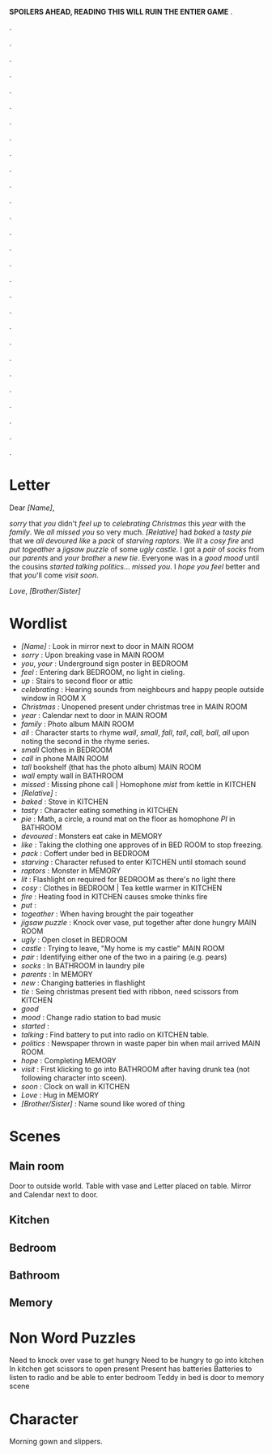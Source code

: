 **SPOILERS AHEAD, READING THIS WILL RUIN THE ENTIER GAME**
.

.

.

.

.

.

.

.

.

.

.

.

.

.

.

.

.

.

.

.

.

.

.

.

.

.

.

.

.


Letter
======

Dear _[Name]_,

_sorry_ that _you_ didn't _feel_ _up_ to _celebrating_ _Christmas_ this _year_ with the _family_.
We _all_ _missed_ _you_ so very much.
_[Relative]_ had _baked_ a _tasty_ _pie_ that we _all_ _devoured_ _like_ a _pack_ of _starving_ _raptors_.
We _lit_ a _cosy_ _fire_
and _put_ _togeather_ a _jigsaw puzzle_ of some _ugly_ _castle_.
I got a _pair_ of _socks_ from our _parents_ and _your_ _brother_ a _new_ _tie_.
Everyone was in a _good_ _mood_ until the cousins _started_ _talking_ _politics_... _missed_ _you_.
I _hope_ _you_ _feel_ better and that _you_'ll come _visit_ _soon_.

_Love_,
_[Brother/Sister]_

Wordlist
========

 * _[Name]_ : Look in mirror next to door in MAIN ROOM
 * _sorry_ : Upon breaking vase in MAIN ROOM
 * _you_, _your_ : Underground sign poster in BEDROOM
 * _feel_ : Entering dark BEDROOM, no light in cieling.
 * _up_ : Stairs to second floor or attic
 * _celebrating_ : Hearing sounds from neighbours and happy people outside window in ROOM X
 * _Christmas_ : Unopened present under christmas tree in MAIN ROOM
 * _year_ : Calendar next to door in MAIN ROOM
 * _family_ : Photo album MAIN ROOM
 * _all_ : Character starts to rhyme _wall_, _small_, _fall_, _tall_, _call_, _ball_, _all_ upon noting the second in the rhyme series.
  * _small_ Clothes in BEDROOM
  * _call_ in phone MAIN ROOM
  * _tall_ bookshelf (that has the photo album) MAIN ROOM
  * _wall_ empty wall in BATHROOM
 * _missed_ : Missing phone call | Homophone _mist_ from kettle in KITCHEN 
 * _[Relative]_ :
 * _baked_ : Stove in KITCHEN
 * _tasty_ : Character eating something in KITCHEN
 * _pie_ : Math, a circle, a round mat on the floor as homophone _PI_ in BATHROOM
 * _devoured_ : Monsters eat cake in MEMORY
 * _like_ : Taking the clothing one approves of in BED ROOM to stop freezing.
 * _pack_ : Coffert under bed in BEDROOM 
 * _starving_ : Character refused to enter KITCHEN until stomach sound
 * _raptors_ : Monster in MEMORY
 * _lit_ : Flashlight on required for BEDROOM as there's no light there
 * _cosy_ : Clothes in BEDROOM | Tea kettle warmer in KITCHEN
 * _fire_ : Heating food in KITCHEN causes smoke thinks fire
 * _put_ :
 * _togeather_ : When having brought the pair togeather
 * _jigsaw puzzle_ : Knock over vase, put together after done hungry MAIN ROOM
 * _ugly_ : Open closet in BEDROOM
 * _castle_ : Trying to leave, "My home is my castle" MAIN ROOM
 * _pair_ : Identifying either one of the two in a pairing (e.g. pears)
 * _socks_ : In BATHROOM in laundry pile
 * _parents_ : In MEMORY
 * _new_ : Changing batteries in flashlight
 * _tie_ : Seing christmas present tied with ribbon, need scissors from KITCHEN
 * _good_
 * _mood_ : Change radio station to bad music
 * _started_ : 
 * _talking_ : Find battery to put into radio on KITCHEN table.
 * _politics_ : Newspaper thrown in waste paper bin when mail arrived MAIN ROOM.
 * _hope_ : Completing MEMORY
 * _visit_ : First klicking to go into BATHROOM after having drunk tea (not following character into sceen).
 * _soon_ : Clock on wall in KITCHEN
 * _Love_ : Hug in MEMORY
 * _[Brother/Sister]_ : Name sound like wored of thing
 
Scenes
======

Main room
---------

Door to outside world.
Table with vase and Letter placed on table.
Mirror and Calendar next to door.

Kitchen
-------

Bedroom
-------

Bathroom
--------

Memory
------

Non Word Puzzles
================

Need to knock over vase to get hungry
Need to be hungry to go into kitchen
In kitchen get scissors to open present
Present has batteries
Batteries to listen to radio and be able to enter bedroom
Teddy in bed is door to memory scene

Character
=========

Morning gown and slippers.
